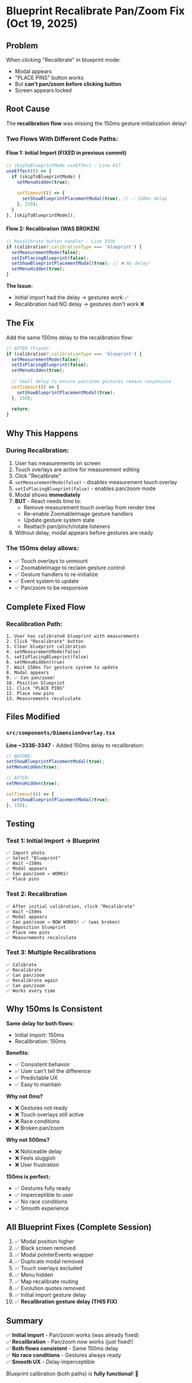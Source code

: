 # Blueprint Recalibrate Pan/Zoom Fix (Oct 19, 2025)

## Problem

When clicking "Recalibrate" in blueprint mode:
- Modal appears
- "PLACE PINS" button works
- But **can't pan/zoom before clicking button**
- Screen appears locked

## Root Cause

The **recalibration flow** was missing the 150ms gesture initialization delay!

### Two Flows With Different Code Paths:

#### Flow 1: Initial Import (FIXED in previous commit)
```typescript
// skipToBlueprintMode useEffect - Line 617
useEffect(() => {
  if (skipToBlueprintMode) {
    setMenuHidden(true);
    
    setTimeout(() => {
      setShowBlueprintPlacementModal(true); // ✅ 150ms delay
    }, 150);
  }
}, [skipToBlueprintMode]);
```

#### Flow 2: Recalibration (WAS BROKEN)
```typescript
// Recalibrate button handler - Line 3336
if (calibration?.calibrationType === 'blueprint') {
  setMeasurementMode(false);
  setIsPlacingBlueprint(false);
  setShowBlueprintPlacementModal(true); // ❌ No delay!
  setMenuHidden(true);
}
```

**The Issue:**
- Initial import had the delay → gestures work ✅
- Recalibration had NO delay → gestures don't work ❌

## The Fix

Add the same 150ms delay to the recalibration flow:

```typescript
// AFTER (Fixed):
if (calibration?.calibrationType === 'blueprint') {
  setMeasurementMode(false);
  setIsPlacingBlueprint(false);
  setMenuHidden(true);
  
  // Small delay to ensure pan/zoom gestures remain responsive
  setTimeout(() => {
    setShowBlueprintPlacementModal(true);
  }, 150);
  
  return;
}
```

## Why This Happens

### During Recalibration:
1. User has measurements on screen
2. Touch overlays are active for measurement editing
3. Click "Recalibrate"
4. `setMeasurementMode(false)` - disables measurement touch overlay
5. `setIsPlacingBlueprint(false)` - enables pan/zoom mode
6. Modal shows **immediately**
7. **BUT** - React needs time to:
   - Remove measurement touch overlay from render tree
   - Re-enable ZoomableImage gesture handlers
   - Update gesture system state
   - Reattach pan/pinch/rotate listeners
8. Without delay, modal appears before gestures are ready

### The 150ms delay allows:
- ✅ Touch overlays to unmount
- ✅ ZoomableImage to reclaim gesture control
- ✅ Gesture handlers to re-initialize
- ✅ Event system to update
- ✅ Pan/zoom to be responsive

## Complete Fixed Flow

### Recalibration Path:
```
1. User has calibrated blueprint with measurements
2. Click "Recalibrate" button
3. Clear blueprint calibration
4. setMeasurementMode(false)
5. setIsPlacingBlueprint(false)
6. setMenuHidden(true)
7. Wait 150ms for gesture system to update
8. Modal appears
9. ✅ Can pan/zoom!
10. Position blueprint
11. Click "PLACE PINS"
12. Place new pins
13. Measurements recalculate
```

## Files Modified

### `src/components/DimensionOverlay.tsx`
**Line ~3336-3347** - Added 150ms delay to recalibration:

```typescript
// BEFORE:
setShowBlueprintPlacementModal(true);
setMenuHidden(true);

// AFTER:
setMenuHidden(true);

setTimeout(() => {
  setShowBlueprintPlacementModal(true);
}, 150);
```

## Testing

### Test 1: Initial Import → Blueprint
```
✅ Import photo
✅ Select "Blueprint"
✅ Wait ~150ms
✅ Modal appears
✅ Can pan/zoom → WORKS!
✅ Place pins
```

### Test 2: Recalibration
```
✅ After initial calibration, click "Recalibrate"
✅ Wait ~150ms
✅ Modal appears
✅ Can pan/zoom → NOW WORKS! ✅ (was broken)
✅ Reposition blueprint
✅ Place new pins
✅ Measurements recalculate
```

### Test 3: Multiple Recalibrations
```
✅ Calibrate
✅ Recalibrate
✅ Can pan/zoom
✅ Recalibrate again
✅ Can pan/zoom
✅ Works every time
```

## Why 150ms Is Consistent

**Same delay for both flows:**
- Initial import: 150ms
- Recalibration: 150ms

**Benefits:**
- ✅ Consistent behavior
- ✅ User can't tell the difference
- ✅ Predictable UX
- ✅ Easy to maintain

**Why not 0ms?**
- ❌ Gestures not ready
- ❌ Touch overlays still active
- ❌ Race conditions
- ❌ Broken pan/zoom

**Why not 500ms?**
- ❌ Noticeable delay
- ❌ Feels sluggish
- ❌ User frustration

**150ms is perfect:**
- ✅ Gestures fully ready
- ✅ Imperceptible to user
- ✅ No race conditions
- ✅ Smooth experience

## All Blueprint Fixes (Complete Session)

1. ✅ Modal position higher
2. ✅ Black screen removed
3. ✅ Modal pointerEvents wrapper
4. ✅ Duplicate modal removed
5. ✅ Touch overlays excluded
6. ✅ Menu hidden
7. ✅ Map recalibrate routing
8. ✅ Evolution quotes removed
9. ✅ Initial import gesture delay
10. ✅ **Recalibration gesture delay (THIS FIX)**

## Summary

✅ **Initial import** - Pan/zoom works (was already fixed)  
✅ **Recalibration** - Pan/zoom now works (just fixed!)  
✅ **Both flows consistent** - Same 150ms delay  
✅ **No race conditions** - Gestures always ready  
✅ **Smooth UX** - Delay imperceptible  

Blueprint calibration (both paths) is **fully functional**! 🚀
